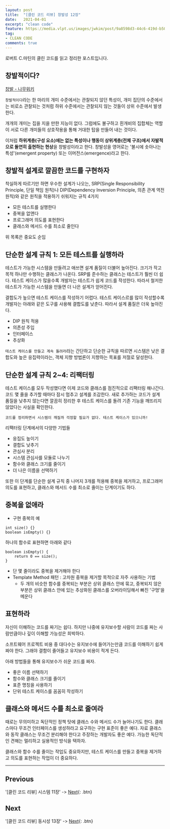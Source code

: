 ```yaml
---
layout: post
title:  "[클린 코드 리뷰] 창발성 12장"
date:   2021-04-01
excerpt: "clean code"
feature: https://media.vlpt.us/images/jwkim/post/9a8598d3-44c6-419d-b509-069370dd5c7e/%EA%B7%B8%EB%A6%BC3.png
tag:
- CLEAN CODE
comments: true
---
```


로버트 C.마틴의 클린 코드를 읽고 정리한 포스트입니다.

## 창발적이다?
[창발 - 나무위키](https://namu.wiki/w/%EC%B0%BD%EB%B0%9C)

`창발적이다`라는 한 마리의 개미 수준에서는 관찰되지 않던 특성이, 개미 집단의 수준에서는 비로소 관찰되는 것처럼 하위 수준에서는 관찰되지 않는 것들이 상위 수준에서 발생한다.

개개의 개미는 집을 지을 만한 지능이 없다. 그럼에도 불구하고 흰개비의 집합체는 역할이 서로 다른 개미들의 상호작용을 통해 거대한 탑을 만들어 내는 것이다.

이처럼 **하위계층(구성 요소)에는 없는 특성이나 행동이 상위계층(전체 구조)에서 자발적으로 돌연히 출현하는 현상**을 창발성이라고 한다. 창발성을 영어로는 '불시에 솟아나는 특성'(emergent property) 또는 이머전스(emergence)라고 한다.

## 창발적 설계로 깔끔한 코드를 구현하자
착실하게 따르기만 하면 우수한 설계가 나오는, SRP(Single Responsibility Principle, 단일 책임 원칙)나 DIP(Dependency Inversion Principle, 의존 관계 역전 원칙)와 같은 원칙을 적용하기 쉬워지는 규칙 4가지

* 모든 테스트를 실행한다
* 중복을 없앤다
* 프로그래머 의도를 표현한다
* 클래스와 메서드 수를 최소로 줄인다

위 목록은 중요도 순임

## 단순한 설계 규칙 1: 모든 테스트를 실행하라
테스트가 가능한 시스템을 만들려고 애쓰면 설계 품질이 더불어 높아진다. 크기가 작고 목적 하나만 수행하는 클래스가 나온다. SRP를 준수하는 클래스는 테스트가 훨씬 더 쉽다. 테스트 케이스가 많을수록 개발자는 테스트가 쉽게 코드를 작성한다. 따라서 철저한 테스트가 가능한 시스템을 만들면 더 나은 설계가 얻어진다.

결합도가 높으면 테스트 케이스를 작성하기 어렵다. 테스트 케이스르를 많이 작성할수록 개발자는 아래와 같은 도구를 사용해 결합도를 낮춘다. 따라서 설계 품질은 더욱 높아진다.
* DIP 원칙 적용
* 의존성 주입
* 인터페이스
* 추상화

`테스트 케이스를 만들고 계속 돌려라`라는 간단하고 단순한 규칙을 따르면 시스템은 낮은 결합도와 높은 응집력이라는, 객체 지향 방법론이 지향하는 목표를 저절로 달성한다.

## 단순한 설계 규칙 2~4: 리팩터링
테스트 케이스를 모두 작성했다면 이제 코드와 클래스를 점진적으로 리팩터링 해나간다. 코드 몇 줄을 추가할 때마다 잠시 멈추고 설계를 조감한다. 새로 추가하는 코드가 설계 품질을 낮추지 않는다면 깔끔히 정리한 후 테스트 케이스를 돌려 기존 기능을 깨뜨리지 않았다는 사실을 확인한다.

`코드를 정리하면서 시스템이 깨질까 걱정할 필요가 없다. 테스트 케이스가 있으니까!`

리팩터링 단계에서의 다양한 기법들
* 응집도 높이기
* 결합도 낮추기
* 관심사 분리
* 시스템 관심사를 모듈로 나누기
* 함수와 클래스 크기를 줄이기
* 더 나은 이름을 선택하기

또한 이 단계를 단순한 설계 규칙 중 나머지 3개를 적용해 중복을 제거하고, 프로그래머 의도를 표현하고, 클래스와 메서드 수를 최소로 줄이는 단계이기도 하다.

## 중복을 없애라
* 구현 중복의 예
```
int size() {}
boolean isEmpty() {}
```
하나의 함수로 표현하면 아래와 같다
```
boolean isEmpty() {
    return 0 == size();
}
```
* 단 몇 줄이라도 중복을 제거해야 한다
* Template Method 패턴 : 고차원 중복을 제거할 목적으로 자주 사용하는 기법
  * 두 개의 비슷한 함수를 중복되는 부분은 상위 클래스 안에 묶고, 중복되지 않은 부분은 상위 클래스 안에 있는 추상화된 클래스를 오버라이딩해서 빠진 '구멍'을 메운다

## 표현하라
자신이 이해하는 코드를 짜기는 쉽다. 하지만 나중에 유지보수할 사람이 코드를 짜는 사람만큼이나 깊이 이해할 가능성은 희박하다.

소프트웨어 프로젝트 비용 중 대다수는 유지보수에 들어가는만큼 코드를 이해하기 쉽게 짜야 한다. 그래야 결함이 줄어들고 유지보수 비용이 적게 든다.

아래 방법들을 통해 유지보수가 쉬운 코드를 짜자.

* 좋은 이름 선택하기
* 함수와 클래스 크기를 줄이기
* 표준 명칭을 사용하기
* 단위 테스트 케이스를 꼼꼼히 작성하기

## 클래스와 메서드 수를 최소로 줄여라
때로는 무의미하고 독단적인 정책 탓에 클래스 수와 메서드 수가 늘어나기도 한다. 클래스마다 무조건 인터페이스를 생성하라고 요구하는 구현 표준이 좋은 예다. 자료 클래스와 동작 클래스는 무조건 분리해야 한다고 주장하는 개발자도 좋은 예다. 가능한 독단적인 견해는 멀리하고 실용적인 방식을 택하자.

클래스와 함수 수를 줄이는 작업도 중요하지만, 테스트 케이스를 만들고 중복을 제거하고 의도를 표현하는 작업이 더 중요하다.


---


## Previous
'[클린 코드 리뷰] 시스템 11장' -> [Next](https://akfmdl.github.io//programming_clean_code_11/){: .btn}

## Next
'[클린 코드 리뷰] 동시성 13장' -> [Next](https://akfmdl.github.io//programming_clean_code_13/){: .btn}